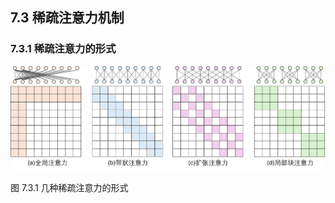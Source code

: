 
## 7.3 稀疏注意力机制


### 7.3.1 稀疏注意力的形式




<img src="./img/sparse_attention.png" width=800>

图 7.3.1 几种稀疏注意力的形式

